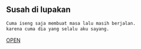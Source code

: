 ## Susah di lupakan

```bash
Cuma iseng saja membuat masa lalu masih berjalan. 
karena cuma dia yang selalu aku sayang.
```
[OPEN](https://x866bash-github-io.vercel.app/)
